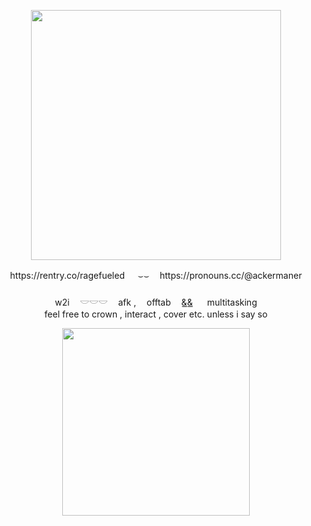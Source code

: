 <p align="center">
    <img src="https://files.catbox.moe/g4gwn4.gif"  width="400">
</p>
<p align="center">
https://rentry.co/ragefueled ㅤ ⌣⌣ㅤ https://pronouns.cc/@ackermaner
<br />ㅤㅤ
<br />w2iㅤ 𓎟𓎟𓎟 ㅤafk ,ㅤ offtab ㅤ&͟&͟⠀ㅤmultitasking  
<br />feel free to crown , interact , cover etc. unless i say so

</p>
<p align="center">
    <img src="https://files.catbox.moe/c4i3hg.png"  width="300">
</p>
